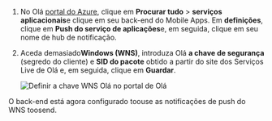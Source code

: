 
1. No Olá [portal do Azure](https://portal.azure.com/), clique em **Procurar tudo** > **serviços aplicacionais**e clique em seu back-end do Mobile Apps. Em **definições**, clique em **Push do serviço de aplicações**e, em seguida, clique em seu nome de hub de notificação.
2. Aceda demasiado**Windows (WNS)**, introduza Olá **a chave de segurança** (segredo do cliente) e **SID do pacote** obtido a partir do site dos Serviços Live de Olá e, em seguida, clique em  **Guardar**.

    ![Definir a chave WNS Olá no portal de Olá](./media/app-service-mobile-configure-wns/mobile-push-wns-credentials.png)

O back-end está agora configurado toouse as notificações de push do WNS toosend.
